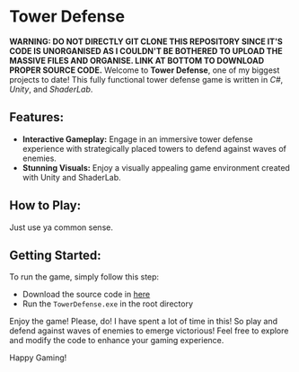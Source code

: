# Tower Defense
**WARNING: DO NOT DIRECTLY GIT CLONE THIS REPOSITORY SINCE IT'S CODE IS UNORGANISED AS I COULDN'T BE BOTHERED TO UPLOAD THE MASSIVE FILES AND ORGANISE. LINK AT BOTTOM TO DOWNLOAD PROPER SOURCE CODE.**
Welcome to **Tower Defense**, one of my biggest projects to date! This fully functional tower defense game is written in *C#*, *Unity*, and *ShaderLab*.

## Features:
- **Interactive Gameplay:** Engage in an immersive tower defense experience with strategically placed towers to defend against waves of enemies.
- **Stunning Visuals:** Enjoy a visually appealing game environment created with Unity and ShaderLab.

## How to Play:
Just use ya common sense.

## Getting Started:
To run the game, simply follow this step:

- Download the source code in [here](https://github.com/MKM12345/Tower-Defense/releases/tag/v.01)
- Run the `TowerDefense.exe` in the root directory

Enjoy the game! Please, do! I have spent a lot of time in this! So play and defend against waves of enemies to emerge victorious! Feel free to explore and modify the code to enhance your gaming experience.

Happy Gaming!
